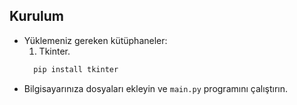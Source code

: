 ## Kurulum

+ Yüklemeniz gereken kütüphaneler:
  1. Tkinter.
    ```bash
      pip install tkinter
     ```
  
- Bilgisayarınıza dosyaları ekleyin ve `main.py` programını çalıştırın.
  
  
